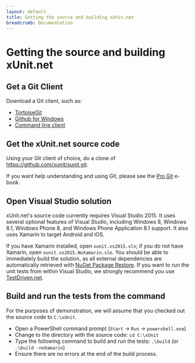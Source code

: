 ```yaml
---
layout: default
title: Getting the source and building xUnit.net
breadcrumb: Documentation
---
```

# Getting the source and building xUnit.net

## Get a Git Client

Download a Git client, such as:

* [TortoiseGit](http://code.google.com/p/tortoisegit/downloads/list)
* [Github for Windows](http://windows.github.com/)
* [Command line client](http://code.google.com/p/msysgit/downloads/list)

## Get the xUnit.net source code

Using your Git client of choice, do a clone of <https://github.com/xunit/xunit.git>.

If you want help understanding and using Git, please see the [Pro Git](http://learn.github.com/p/intro.html) e-book.

## Open Visual Studio solution

xUnit.net's source code currently requires Visual Studio 2015. It uses several optional features of Visual Studio,
including Windows 8, Windows 8.1, Windows Phone 8, and Windows Phone Application 8.1 support. It also uses Xamarin
to target Android and iOS.

If you have Xamarin installed, open `xunit.vs2015.sln`; if you do not have Xamarin, open `xunit.vs2015.NoXamarin.sln`.
You should be able to immediately build the solution, as all external dependencies are automatically retrieved with
[NuGet Package Restore](http://docs.nuget.org/docs/workflows/using-nuget-without-committing-packages). If you want to
run the unit tests from within Visual Studio, we strongly recommend you use [TestDriven.net](http://www.testdriven.net/).

## Build and run the tests from the command

For the purposes of demonstration, we will assume that you checked out the source code to `C:\xUnit`.

* Open a PowerShell command prompt (`Start` -> `Run` -> `powershell.exe`)
* Change to the directory with the source code: `cd C:\xUnit`
* Type the following command to build and run the tests: `.\build` (or `.\build -noXamarin`)
* Ensure there are no errors at the end of the build process.
